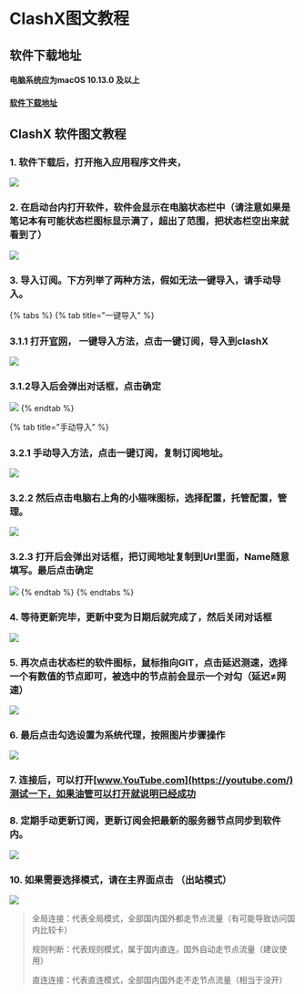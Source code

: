 # ClashX图文教程

## 软件下载地址

#### 电脑系统应为macOS 10.13.0 及以上

#### [软件下载地址](https://airnet.lanzous.com/iEroGo2ey1a)

## ClashX 软件图文教程

### 1. 软件下载后，打开拖入应用程序文件夹，

![](../.gitbook/assets/xnip2021-02-28_16-59-11.png)

### 2. 在启动台内打开软件，软件会显示在电脑状态栏中（请注意如果是笔记本有可能状态栏图标显示满了，超出了范围，把状态栏空出来就看到了）

![](../.gitbook/assets/xnip2021-02-28_17-04-05%20%281%29.png)

### 3. 导入订阅。下方列举了两种方法，假如无法一键导入，请手动导入。

{% tabs %}
{% tab title="一键导入" %}
### 3.1.1 打开[官网](https://netv2.top/)， 一键导入方法，点击一键订阅，导入到clashX

![](../.gitbook/assets/aiiu8p.png)

### 3.1.2导入后会弹出对话框，点击确定

![](../.gitbook/assets/xnip2021-02-28_17-14-36.png)
{% endtab %}

{% tab title="手动导入" %}
### 3.2.1 手动导入方法，点击一键订阅，复制订阅地址。

![](../.gitbook/assets/image-1-dd.png)

### 3.2.2 然后点击电脑右上角的小猫咪图标，选择配置，托管配置，管理。

![](../.gitbook/assets/image.png)



### 3.2.3 打开后会弹出对话框，把订阅地址复制到Url里面，Name随意填写。最后点击确定

![](../.gitbook/assets/xnip2021-02-28_17-14-36.png)
{% endtab %}
{% endtabs %}

### 4. 等待更新完毕，更新中变为日期后就完成了，然后关闭对话框

![](../.gitbook/assets/xnip2021-02-28_17-17-21.png)

### 5. 再次点击状态栏的软件图标，鼠标指向GIT，点击延迟测速，选择一个有数值的节点即可，被选中的节点前会显示一个对勾（延迟≠网速）

![](../.gitbook/assets/xnip2021-02-28_17-22-48.png)

### 6. 最后点击勾选设置为系统代理，按照图片步骤操作

![](../.gitbook/assets/xnip2021-02-28_17-24-55.png)

### 7. 连接后，可以打开[www.YouTube.com](https://youtube.com/)测试一下，如果油管可以打开就说明已经成功

### 8. 定期手动更新订阅，更新订阅会把最新的服务器节点同步到软件内。

![](../.gitbook/assets/xnip2021-02-28_17-27-31.png)

### 10. 如果需要选择模式，请在主界面点击 （出站模式）

![](../.gitbook/assets/xnip2021-02-28_17-30-13.png)

> 全局连接：代表全局模式，全部国内国外都走节点流量（有可能导致访问国内比较卡）
>
> 规则判断：代表规则模式，属于国内直连，国外自动走节点流量（建议使用）
>
> 直连连接：代表直连模式，全部国内国外走不走节点流量（相当于没开）

